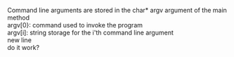 Command line arguments are stored in the char* argv argument of the main method<br>
argv[0}: command used to invoke the program<br>
argv[i]: string storage for the i'th command line argument<br>
new line  
do it work?

